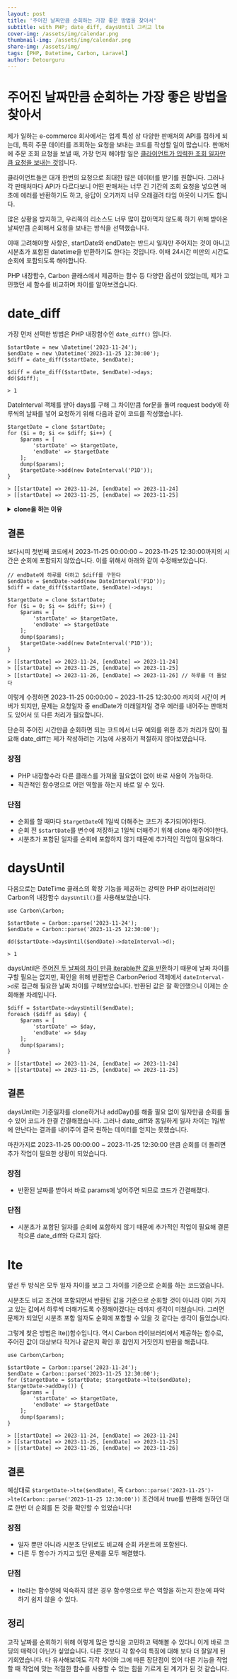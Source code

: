 ```yaml
---
layout: post
title: '주어진 날짜만큼 순회하는 가장 좋은 방법을 찾아서'
subtitle: with PHP; date_diff, daysUntil 그리고 lte
cover-img: /assets/img/calendar.png
thumbnail-img: /assets/img/calendar.png
share-img: /assets/img/
tags: [PHP, Datetime, Carbon, Laravel]
author: Detourguru
---
```

# 주어진 날짜만큼 순회하는 가장 좋은 방법을 찾아서
제가 일하는 e-commerce 회사에서는 업계 특성 상 다양한 판매처의 API를 접하게 되는데, 특히 주문 데이터를 조회하는 요청을 보내는 코드를 작성할 일이 많습니다. 판매처에 주문 조회 요청을 보낼 때, 가장 먼저 해야할 일은 <u>클라이언트가 입력한 조회 일자만큼 요청을 보내는 것</u>입니다.

클라이언트들은 대개 한번의 요청으로 최대한 많은 데이터를 받기를 원합니다. 그러나 각 판매처마다 API가 다르다보니 어떤 판매처는 너무 긴 기간의 조회 요청을 넣으면 애초에 에러를 반환하기도 하고, 응답이 오기까지 너무 오래걸려 타임 아웃이 나기도 합니다.

많은 상황을 방지하고, 우리쪽의 리소스도 너무 많이 잡아먹지 않도록 하기 위해 받아온 날짜만큼 순회해서 요청을 보내는 방식을 선택했습니다.

이때 고려해야할 사항은, startDate와 endDate는 반드시 일자만 주어지는 것이 아니고 시분초가 포함된 datetime을 반환하기도 한다는 것입니다. 이때 24시간 미만의 시간도 순회에 포함되도록 해야합니다.

PHP 내장함수, Carbon 클래스에서 제공하는 함수 등 다양한 옵션이 있었는데, 제가 고민했던 세 함수를 비교하며 차이를 알아보겠습니다.

# date_diff
가장 먼저 선택한 방법은 PHP 내장함수인 `date_diff()` 입니다.

    $startDate = new \Datetime('2023-11-24');
    $endDate = new \Datetime('2023-11-25 12:30:00');
    $diff = date_diff($startDate, $endDate);
    
    $diff = date_diff($startDate, $endDate)->days;
    dd($diff);

    > 1

DateInterval 객체를 받아 days를 구해 그 차이만큼 for문을 돌며 request body에 하루씩의 날짜를 넣어 요청하기 위해 다음과 같이 코드를 작성했습니다.

    $targetDate = clone $startDate;
    for ($i = 0; $i <= $diff; $i++) {
        $params = [
            'startDate' => $targetDate,
            'endDate' => $targetDate
        ];
        dump($params);
        $targetDate->add(new DateInterval('P1D'));
    }

    > [[startDate] => 2023-11-24, [endDate] => 2023-11-24]
    > [[startDate] => 2023-11-25, [endDate] => 2023-11-25]


<details>
<summary><b>clone을 하는 이유</b></summary>
<div markdown="1">
PHP는 객체를 다른 변수에 할당할 때 <u>객체를 복사하는 것이 아니고 참조를 전달</u>합니다.

    $targetDate = $startDate;

이렇게 `$startDate`를 `$targetDate`에 복사하지 않고 바로 할당할 때, `$startDate`의 값인 `new \Datetime('2023-11-24');`가 복사되어 두 객체가 생겨나는 것이 아니라,
하나의 객체를 두 변수가 공유한다고 이해할 수 있습니다.

따라서 우리가 의도한대로 `$startDate`를 유지하고 `$targetDate`에만 1일씩 더해주며 순회를 하길 바란다면, `clone`을 이용해 객체를 복사해주어야합니다.
</div>
</details>


## 결론
보다시피 첫번째 코드에서 2023-11-25 00:00:00 ~ 2023-11-25 12:30:00까지의 시간은 순회에 포함되지 않았습니다. 이를 위해서 아래와 같이 수정해보았습니다.

    // endDate에 하루를 더하고 $diff를 구한다
    $endDate = $endDate->add(new DateInterval('P1D'));
    $diff = date_diff($startDate, $endDate)->days;

    $targetDate = clone $startDate;
    for ($i = 0; $i <= $diff; $i++) {
        $params = [
            'startDate' => $targetDate,
            'endDate' => $targetDate
        ];
        dump($params);
        $targetDate->add(new DateInterval('P1D'));
    }

    > [[startDate] => 2023-11-24, [endDate] => 2023-11-24]
    > [[startDate] => 2023-11-25, [endDate] => 2023-11-25]
    > [[startDate] => 2023-11-26, [endDate] => 2023-11-26] // 하루를 더 돌았다

이렇게 수정하면 2023-11-25 00:00:00 ~ 2023-11-25 12:30:00 까지의 시간이 커버가 되지만, 문제는 요청일자 중 endDate가 미래일자일 경우 에러를 내어주는 판매처도 있어서 또 다른 처리가 필요합니다. 

단순히 주어진 시간만큼 순회하면 되는 코드에서 너무 예외를 위한 추가 처리가 많이 필요해 date_diff는 제가 작성하려는 기능에 사용하기 적절하지 않아보였습니다.

### 장점
- PHP 내장함수라 다른 클래스를 가져올 필요없이 없이 바로 사용이 가능하다.
- 직관적인 함수명으로 어떤 역할을 하는지 바로 알 수 있다.

### 단점
- 순회를 할 때마다 `$targetDate`에 1일씩 더해주는 코드가 추가되어야한다.
- 순회 전 `$startDate`를 변수에 저장하고 1일씩 더해주기 위해 clone 해주어야한다.
- 시분초가 포함된 일자를 순회에 포함하지 않기 때문에 추가적인 작업이 필요하다.

# daysUntil
다음으로는 DateTime 클래스의 확장 기능을 제공하는 강력한 PHP 라이브러리인 Carbon의 내장함수 `daysUntil()`를 사용해보았습니다.

    use Carbon\Carbon;

    $startDate = Carbon::parse('2023-11-24');
    $endDate = Carbon::parse('2023-11-25 12:30:00');

    dd($startDate->daysUntil($endDate)->dateInterval->d);

    > 1

daysUntil은 <a href='https://carbon.nesbot.com/docs/'>주어진 두 날짜의 차이 만큼 iterable한 값을 반환</a>하기 때문에 날짜 차이를 구할 필요는 없지만, 확인을 위해 반환받은 CarbonPeriod 객체에서 `dateInterval->d`로 접근해 필요한 날짜 차이를 구해보았습니다. 반환된 값은 잘 확인했으니 이제는 순회해볼 차례입니다.

    $diff = $startDate->daysUntil($endDate);
    foreach ($diff as $day) {
        $params = [
            'startDate' => $day,
            'endDate' => $day
        ];
        dump($params);
    }

    > [[startDate] => 2023-11-24, [endDate] => 2023-11-24]
    > [[startDate] => 2023-11-25, [endDate] => 2023-11-25]

## 결론
daysUntil는 기준일자를 clone하거나 addDay()를 해줄 필요 없이 일자만큼 순회를 돌 수 있어 코드가 한결 간결해졌습니다. 그러나 date_diff와 동일하게 일자 차이는 1일밖에 안난다는 결과를 내어주어 결국 원하는 데이터를 얻지는 못했습니다.

마찬가지로 2023-11-25 00:00:00 ~ 2023-11-25 12:30:00 만큼 순회를 더 돌려면 추가 작업이 필요한 상황이 되었습니다.
### 장점
- 반환된 날짜를 받아서 바로 params에 넣어주면 되므로 코드가 간결해졌다.

### 단점
- 시분초가 포함된 일자를 순회에 포함하지 않기 때문에 추가적인 작업이 필요해 결론적으론 date_diff와 다르지 않다.

# lte
앞선 두 방식은 모두 일자 차이를 보고 그 차이를 기준으로 순회를 하는 코드였습니다. 

시분초도 비교 조건에 포함되면서 반환된 값을 기준으로 순회할 것이 아니라 이미 가지고 있는 값에서 하루씩 더해가도록 수정해야겠다는 데까지 생각이 미쳤습니다. 그러면 문제가 되었던 시분초 포함 일자도 순회에 포함할 수 있을 것 같다는 생각이 들었습니다.

그렇게 찾은 방법은 lte()함수입니다. 역시 Carbon 라이브러리에서 제공하는 함수로, 주어진 값이 대상보다 작거나 같은지 확인 후 참인지 거짓인지 반환을 해줍니다.

    use Carbon\Carbon;

    $startDate = Carbon::parse('2023-11-24');
    $endDate = Carbon::parse('2023-11-25 12:30:00');
    for ($targetDate = $startDate; $targetDate->lte($endDate);  $targetDate->addDay()) {
        $params = [
            'startDate' => $targetDate,
            'endDate' => $targetDate
        ];
        dump($params);
    }

    > [[startDate] => 2023-11-24, [endDate] => 2023-11-24]
    > [[startDate] => 2023-11-25, [endDate] => 2023-11-25]
    > [[startDate] => 2023-11-26, [endDate] => 2023-11-26]

## 결론
예상대로 `$targetDate->lte($endDate)`, 즉 `Carbon::parse('2023-11-25')->lte(Carbon::parse('2023-11-25 12:30:00'))` 조건에서 true를 반환해 원하던 대로 한번 더 순회를 돈 것을 확인할 수 있었습니다!

### 장점
- 일자 뿐만 아니라 시분초 단위로도 비교해 순회 카운트에 포함된다.
- 다른 두 함수가 가지고 있던 문제를 모두 해결했다.

### 단점
- lte라는 함수명에 익숙하지 않은 경우 함수명으로 무슨 역할을 하는지 한눈에 파악하기 쉽지 않을 수 있다.

## 정리
고작 날짜를 순회하기 위해 이렇게 많은 방식을 고민하고 택해볼 수 있다니 이게 바로 코딩의 매력이 아닌가 싶었습니다. 다른 것보다 각 함수의 특징에 대해 보다 더 잘알게 된 기회였습니다. 다 유사해보여도 각각 차이와 그에 따른 장단점이 있어 다른 기능을 작업할 때 작업에 맞는 적절한 함수를 사용할 수 있는 힘을 기르게 된 계기가 된 것 같습니다.
